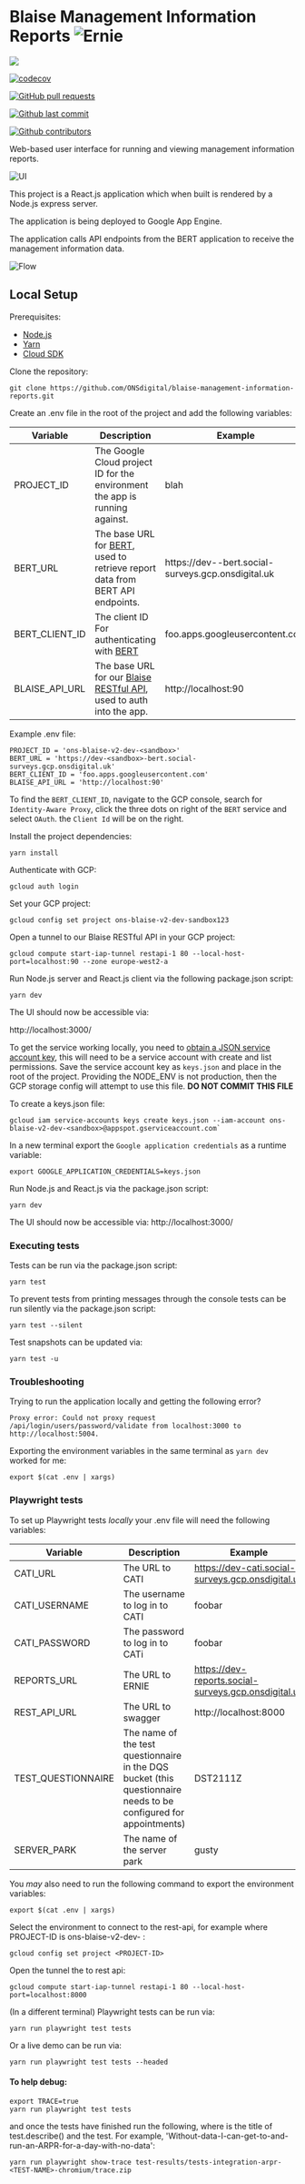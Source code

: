 # Blaise Management Information Reports ![Ernie](.github/ernie.png)

<img src="https://github.com/ONSdigital/blaise-management-information-reports/workflows/Test%20coverage%20report/badge.svg">

[![codecov](https://codecov.io/gh/ONSdigital/blaise-management-information-reports/branch/main/graph/badge.svg)](https://codecov.io/gh/ONSdigital/blaise-management-information-reports)

[![GitHub pull requests](https://img.shields.io/github/issues-pr-raw/ONSdigital/blaise-management-information-reports.svg)](https://github.com/ONSdigital/blaise-management-information-reports/pulls)

[![Github last commit](https://img.shields.io/github/last-commit/ONSdigital/blaise-management-information-reports.svg)](https://github.com/ONSdigital/blaise-management-information-reports/commits)

[![Github contributors](https://img.shields.io/github/contributors/ONSdigital/blaise-management-information-reports.svg)](https://github.com/ONSdigital/blaise-management-information-reports/graphs/contributors)

Web-based user interface for running and viewing management information reports.

![UI](.github/ui.png)

This project is a React.js application which when built is rendered by a Node.js express server.

The application is being deployed to Google App Engine.

The application calls API endpoints from the BERT application to receive the management information data.

![Flow](.github/bert-ernie-flow.png)

## Local Setup

Prerequisites:

- [Node.js](https://nodejs.org/)
- [Yarn](https://yarnpkg.com/)
- [Cloud SDK](https://cloud.google.com/sdk/)

Clone the repository:

```shell script
git clone https://github.com/ONSdigital/blaise-management-information-reports.git
```

Create an .env file in the root of the project and add the following variables:

| Variable | Description | Example |
| --- | --- | --- |
| PROJECT_ID | The Google Cloud project ID for the environment the app is running against. | blah |
| BERT_URL | The base URL for [BERT](https://github.com/ONSdigital/blaise-export-reporting-tool), used to retrieve report data from BERT API endpoints. | https://dev-<sandbox>-bert.social-surveys.gcp.onsdigital.uk |
| BERT_CLIENT_ID | The client ID For authenticating with [BERT](https://github.com/ONSdigital/blaise-export-reporting-tool) | foo.apps.googleusercontent.com |
| BLAISE_API_URL | The base URL for our [Blaise RESTful API](https://github.com/ONSdigital/blaise-api-rest), used to auth into the app. | http://localhost:90 |

Example .env file:

```
PROJECT_ID = 'ons-blaise-v2-dev-<sandbox>'
BERT_URL = 'https://dev-<sandbox>-bert.social-surveys.gcp.onsdigital.uk'
BERT_CLIENT_ID = 'foo.apps.googleusercontent.com'
BLAISE_API_URL = 'http://localhost:90'
```

To find the `BERT_CLIENT_ID`, navigate to the GCP console, search for `Identity-Aware Proxy`, click the three dots on right of the `BERT` service and select `OAuth`. the `Client Id` will be on the right.

Install the project dependencies:

```shell script
yarn install
```

Authenticate with GCP:
```shell
gcloud auth login
```

Set your GCP project:
```shell
gcloud config set project ons-blaise-v2-dev-sandbox123
```

Open a tunnel to our Blaise RESTful API in your GCP project:
```shell
gcloud compute start-iap-tunnel restapi-1 80 --local-host-port=localhost:90 --zone europe-west2-a
```

Run Node.js server and React.js client via the following package.json script:

```shell script
yarn dev
```

The UI should now be accessible via:

http://localhost:3000/










To get the service working locally, you need
to [obtain a JSON service account key](https://cloud.google.com/iam/docs/creating-managing-service-account-keys), this
will need to be a service account with create and list permissions. Save the service account key
as  `keys.json` and place in the root of the project. Providing the NODE_ENV is not production, then the GCP storage
config will attempt to use this file. **DO NOT COMMIT THIS FILE**


To create a keys.json file:
```shell
gcloud iam service-accounts keys create keys.json --iam-account ons-blaise-v2-dev-<sandbox>@appspot.gserviceaccount.com`
```


In a new terminal export the `Google application credentials` as a runtime variable:
```shell
export GOOGLE_APPLICATION_CREDENTIALS=keys.json
```

Run Node.js and React.js via the package.json script:
```shell script
yarn dev
```

The UI should now be accessible via:
http://localhost:3000/

### Executing tests

Tests can be run via the package.json script:
```shell script
yarn test
```

To prevent tests from printing messages through the console tests can be run silently via the package.json script:
```shell script
yarn test --silent
```

Test snapshots can be updated via:
```shell script
yarn test -u
```

### Troubleshooting

Trying to run the application locally and getting the following error?
```
Proxy error: Could not proxy request /api/login/users/password/validate from localhost:3000 to http://localhost:5004.
```

Exporting the environment variables in the same terminal as ```yarn dev``` worked for me:
```shell script
export $(cat .env | xargs)
```




### Playwright tests 

To set up Playwright tests <i>locally</i> your .env file will need the following variables:

| Variable | Description | Example |
| --- | --- | --- |
| CATI_URL | The URL to CATI | https://dev-cati.social-surveys.gcp.onsdigital.uk |
| CATI_USERNAME | The username to log in to CATI | foobar |
| CATI_PASSWORD | The password to log in to CATi | foobar |
| REPORTS_URL | The URL to ERNIE | https://dev-reports.social-surveys.gcp.onsdigital.uk |
| REST_API_URL | The URL to swagger | http://localhost:8000 |
| TEST_QUESTIONNAIRE | The name of the test questionnaire in the DQS bucket (this questionnaire needs to be configured for appointments) | DST2111Z |
| SERVER_PARK | The name of the server park | gusty |

You <i>may</i> also need to run the following command to export the environment variables:

```shell script
export $(cat .env | xargs)
```

Select the environment to connect to the rest-api, for example where PROJECT-ID is ons-blaise-v2-dev-<your-sandbox> :
```shell script
gcloud config set project <PROJECT-ID>
```

Open the tunnel the to rest api:
```shell script
gcloud compute start-iap-tunnel restapi-1 80 --local-host-port=localhost:8000
```

(In a different terminal) Playwright tests can be run via:

```shell script
yarn run playwright test tests
```

Or a live demo can be run via:

```shell script
yarn run playwright test tests --headed
```

#### To help debug:
```shell script
export TRACE=true
yarn run playwright test tests
```
and once the tests have finished run the following, where <TEST-NAME> is the title of test.describe() and the test. For example, 'Without-data-I-can-get-to-and-run-an-ARPR-for-a-day-with-no-data':
```shell script
yarn run playwright show-trace test-results/tests-integration-arpr-<TEST-NAME>-chromium/trace.zip
```
